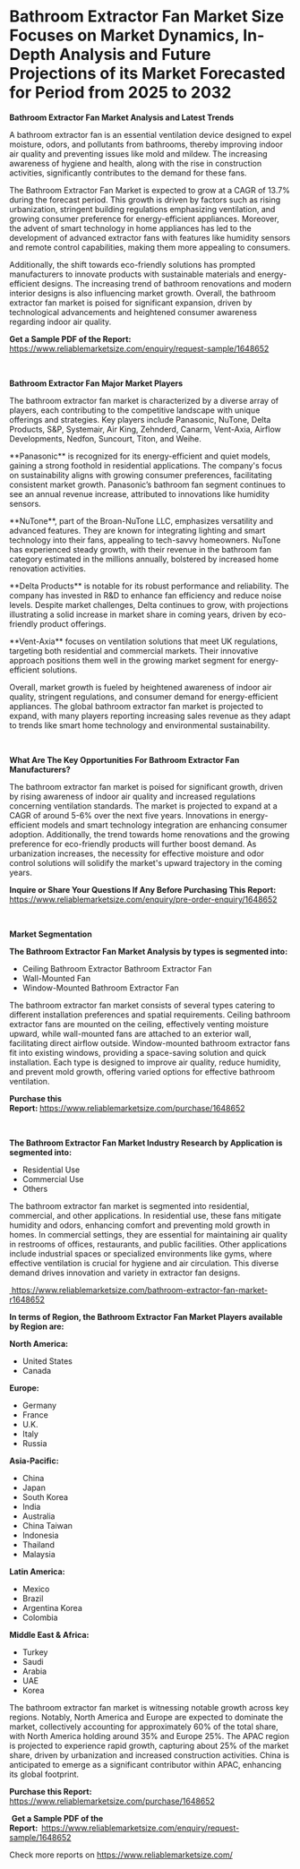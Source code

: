 <p><h1>Bathroom Extractor Fan Market Size Focuses on Market Dynamics, In-Depth Analysis and Future Projections of its Market Forecasted for Period from 2025 to 2032</h1></p><p><strong>Bathroom Extractor Fan Market Analysis and Latest Trends</strong></p>
<p><p>A bathroom extractor fan is an essential ventilation device designed to expel moisture, odors, and pollutants from bathrooms, thereby improving indoor air quality and preventing issues like mold and mildew. The increasing awareness of hygiene and health, along with the rise in construction activities, significantly contributes to the demand for these fans.</p><p>The Bathroom Extractor Fan Market is expected to grow at a CAGR of 13.7% during the forecast period. This growth is driven by factors such as rising urbanization, stringent building regulations emphasizing ventilation, and growing consumer preference for energy-efficient appliances. Moreover, the advent of smart technology in home appliances has led to the development of advanced extractor fans with features like humidity sensors and remote control capabilities, making them more appealing to consumers.</p><p>Additionally, the shift towards eco-friendly solutions has prompted manufacturers to innovate products with sustainable materials and energy-efficient designs. The increasing trend of bathroom renovations and modern interior designs is also influencing market growth. Overall, the bathroom extractor fan market is poised for significant expansion, driven by technological advancements and heightened consumer awareness regarding indoor air quality.</p></p>
<p><strong>Get a Sample PDF of the Report:&nbsp;</strong> <a href="https://www.reliablemarketsize.com/enquiry/request-sample/1648652?utm_campaign=1133&utm_medium=2&utm_source=Github&utm_content=ia&utm_term=09042025&utm_id=bathroom-extractor-fan">https://www.reliablemarketsize.com/enquiry/request-sample/1648652</a></p>
<p>&nbsp;</p>
<p><strong>Bathroom Extractor Fan Major Market Players</strong></p>
<p><p>The bathroom extractor fan market is characterized by a diverse array of players, each contributing to the competitive landscape with unique offerings and strategies. Key players include Panasonic, NuTone, Delta Products, S&P, Systemair, Air King, Zehnderd, Canarm, Vent-Axia, Airflow Developments, Nedfon, Suncourt, Titon, and Weihe.</p><p>**Panasonic** is recognized for its energy-efficient and quiet models, gaining a strong foothold in residential applications. The company's focus on sustainability aligns with growing consumer preferences, facilitating consistent market growth. Panasonic’s bathroom fan segment continues to see an annual revenue increase, attributed to innovations like humidity sensors.</p><p>**NuTone**, part of the Broan-NuTone LLC, emphasizes versatility and advanced features. They are known for integrating lighting and smart technology into their fans, appealing to tech-savvy homeowners. NuTone has experienced steady growth, with their revenue in the bathroom fan category estimated in the millions annually, bolstered by increased home renovation activities.</p><p>**Delta Products** is notable for its robust performance and reliability. The company has invested in R&D to enhance fan efficiency and reduce noise levels. Despite market challenges, Delta continues to grow, with projections illustrating a solid increase in market share in coming years, driven by eco-friendly product offerings.</p><p>**Vent-Axia** focuses on ventilation solutions that meet UK regulations, targeting both residential and commercial markets. Their innovative approach positions them well in the growing market segment for energy-efficient solutions.</p><p>Overall, market growth is fueled by heightened awareness of indoor air quality, stringent regulations, and consumer demand for energy-efficient appliances. The global bathroom extractor fan market is projected to expand, with many players reporting increasing sales revenue as they adapt to trends like smart home technology and environmental sustainability.</p></p>
<p>&nbsp;</p>
<p><strong>What Are The Key Opportunities For Bathroom Extractor Fan Manufacturers?</strong></p>
<p><p>The bathroom extractor fan market is poised for significant growth, driven by rising awareness of indoor air quality and increased regulations concerning ventilation standards. The market is projected to expand at a CAGR of around 5-6% over the next five years. Innovations in energy-efficient models and smart technology integration are enhancing consumer adoption. Additionally, the trend towards home renovations and the growing preference for eco-friendly products will further boost demand. As urbanization increases, the necessity for effective moisture and odor control solutions will solidify the market's upward trajectory in the coming years.</p></p>
<p><strong>Inquire or Share Your Questions If Any Before Purchasing This Report:</strong> <a href="https://www.reliablemarketsize.com/enquiry/pre-order-enquiry/1648652?utm_campaign=1133&utm_medium=2&utm_source=Github&utm_content=ia&utm_term=09042025&utm_id=bathroom-extractor-fan">https://www.reliablemarketsize.com/enquiry/pre-order-enquiry/1648652</a></p>
<p>&nbsp;</p>
<p><strong>Market Segmentation</strong></p>
<p><strong>The Bathroom Extractor Fan Market Analysis by types is segmented into:</strong></p>
<p><ul><li>Ceiling Bathroom Extractor Bathroom Extractor Fan</li><li>Wall-Mounted Fan</li><li>Window-Mounted Bathroom Extractor Fan</li></ul></p>
<p><p>The bathroom extractor fan market consists of several types catering to different installation preferences and spatial requirements. Ceiling bathroom extractor fans are mounted on the ceiling, effectively venting moisture upward, while wall-mounted fans are attached to an exterior wall, facilitating direct airflow outside. Window-mounted bathroom extractor fans fit into existing windows, providing a space-saving solution and quick installation. Each type is designed to improve air quality, reduce humidity, and prevent mold growth, offering varied options for effective bathroom ventilation.</p></p>
<p><strong>Purchase this Report:&nbsp;</strong><a href="https://www.reliablemarketsize.com/purchase/1648652?utm_campaign=1133&utm_medium=2&utm_source=Github&utm_content=ia&utm_term=09042025&utm_id=bathroom-extractor-fan">https://www.reliablemarketsize.com/purchase/1648652</a></p>
<p>&nbsp;</p>
<p><strong>The Bathroom Extractor Fan Market Industry Research by Application is segmented into:</strong></p>
<p><ul><li>Residential Use</li><li>Commercial Use</li><li>Others</li></ul></p>
<p><p>The bathroom extractor fan market is segmented into residential, commercial, and other applications. In residential use, these fans mitigate humidity and odors, enhancing comfort and preventing mold growth in homes. In commercial settings, they are essential for maintaining air quality in restrooms of offices, restaurants, and public facilities. Other applications include industrial spaces or specialized environments like gyms, where effective ventilation is crucial for hygiene and air circulation. This diverse demand drives innovation and variety in extractor fan designs.</p></p>
<p><a href="https://www.reliablemarketsize.com/bathroom-extractor-fan-market-r1648652?utm_campaign=1133&utm_medium=2&utm_source=Github&utm_content=ia&utm_term=09042025&utm_id=bathroom-extractor-fan">&nbsp;https://www.reliablemarketsize.com/bathroom-extractor-fan-market-r1648652</a></p>
<p><strong>In terms of Region, the Bathroom Extractor Fan Market Players available by Region are:</strong></p>
<p>
    <p> <strong> North America: </strong>
        <ul>
            <li>United States</li>
            <li>Canada</li>
        </ul>
        </p> 
    <p> <strong> Europe: </strong>
        <ul>
            <li>Germany</li>
            <li>France</li>
            <li>U.K.</li>
            <li>Italy</li>
            <li>Russia</li>
        </ul>
        </p> 
    <p> <strong> Asia-Pacific: </strong>
        <ul>
            <li>China</li>
            <li>Japan</li>
            <li>South Korea</li>
            <li>India</li>
            <li>Australia</li>
            <li>China Taiwan</li>
            <li>Indonesia</li>
            <li>Thailand</li>
            <li>Malaysia</li>
        </ul>
        </p> 
    <p> <strong> Latin America: </strong>
        <ul>
            <li>Mexico</li>
            <li>Brazil</li>
            <li>Argentina Korea</li>
            <li>Colombia</li>
        </ul>
        </p> 
    <p> <strong> Middle East & Africa: </strong>
        <ul>
            <li>Turkey</li>
            <li>Saudi</li>
            <li>Arabia</li>
            <li>UAE</li>
            <li>Korea</li>
        </ul>
    </p>
    </p>
<p><p>The bathroom extractor fan market is witnessing notable growth across key regions. Notably, North America and Europe are expected to dominate the market, collectively accounting for approximately 60% of the total share, with North America holding around 35% and Europe 25%. The APAC region is projected to experience rapid growth, capturing about 25% of the market share, driven by urbanization and increased construction activities. China is anticipated to emerge as a significant contributor within APAC, enhancing its global footprint.</p></p>
<p><strong>Purchase this Report: </strong><a href="https://www.reliablemarketsize.com/purchase/1648652?utm_campaign=1133&utm_medium=2&utm_source=Github&utm_content=ia&utm_term=09042025&utm_id=bathroom-extractor-fan">https://www.reliablemarketsize.com/purchase/1648652</a></p>
<p>&nbsp;<strong>Get a Sample PDF of the Report:&nbsp;&nbsp;</strong><a href="https://www.reliablemarketsize.com/enquiry/request-sample/1648652?utm_campaign=1133&utm_medium=2&utm_source=Github&utm_content=ia&utm_term=09042025&utm_id=bathroom-extractor-fan">https://www.reliablemarketsize.com/enquiry/request-sample/1648652</a></p>
<p><strong></strong></p>
<p>Check more reports on <a href="https://www.reliablemarketsize.com/?utm_campaign=1133&utm_medium=2&utm_source=Github&utm_content=ia&utm_term=09042025&utm_id=bathroom-extractor-fan">https://www.reliablemarketsize.com/</a></p>
